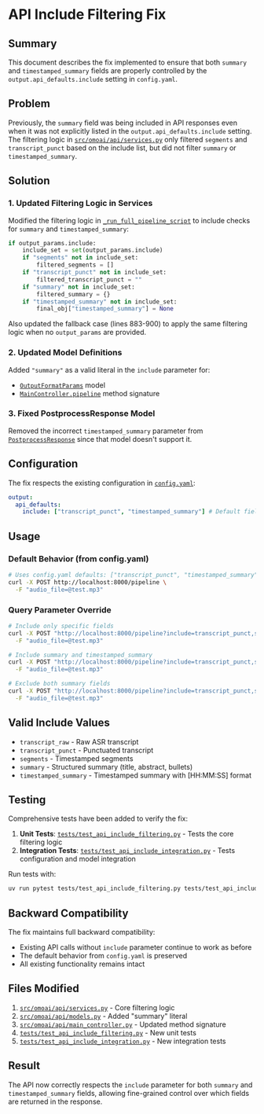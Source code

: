 # API Include Filtering Fix

## Summary

This document describes the fix implemented to ensure that both `summary` and `timestamped_summary` fields are properly controlled by the `output.api_defaults.include` setting in `config.yaml`.

## Problem

Previously, the `summary` field was being included in API responses even when it was not explicitly listed in the `output.api_defaults.include` setting. The filtering logic in [`src/omoai/api/services.py`](src/omoai/api/services.py) only filtered `segments` and `transcript_punct` based on the include list, but did not filter `summary` or `timestamped_summary`.

## Solution

### 1. Updated Filtering Logic in Services

Modified the filtering logic in [`_run_full_pipeline_script`](src/omoai/api/services.py:783-789) to include checks for `summary` and `timestamped_summary`:

```python
if output_params.include:
    include_set = set(output_params.include)
    if "segments" not in include_set:
        filtered_segments = []
    if "transcript_punct" not in include_set:
        filtered_transcript_punct = ""
    if "summary" not in include_set:
        filtered_summary = {}
    if "timestamped_summary" not in include_set:
        final_obj["timestamped_summary"] = None
```

Also updated the fallback case (lines 883-900) to apply the same filtering logic when no `output_params` are provided.

### 2. Updated Model Definitions

Added `"summary"` as a valid literal in the `include` parameter for:

- [`OutputFormatParams`](src/omoai/api/models.py:34) model
- [`MainController.pipeline`](src/omoai/api/main_controller.py:42) method signature

### 3. Fixed PostprocessResponse Model

Removed the incorrect `timestamped_summary` parameter from [`PostprocessResponse`](src/omoai/api/services.py:345) since that model doesn't support it.

## Configuration

The fix respects the existing configuration in [`config.yaml`](config.yaml:260):

```yaml
output:
  api_defaults:
    include: ["transcript_punct", "timestamped_summary"] # Default fields to include
```

## Usage

### Default Behavior (from config.yaml)

```bash
# Uses config.yaml defaults: ["transcript_punct", "timestamped_summary"]
curl -X POST http://localhost:8000/pipeline \
  -F "audio_file=@test.mp3"
```

### Query Parameter Override

```bash
# Include only specific fields
curl -X POST "http://localhost:8000/pipeline?include=transcript_punct,segments" \
  -F "audio_file=@test.mp3"

# Include summary and timestamped_summary
curl -X POST "http://localhost:8000/pipeline?include=transcript_punct,summary,timestamped_summary" \
  -F "audio_file=@test.mp3"

# Exclude both summary fields
curl -X POST "http://localhost:8000/pipeline?include=transcript_punct,segments" \
  -F "audio_file=@test.mp3"
```

## Valid Include Values

- `transcript_raw` - Raw ASR transcript
- `transcript_punct` - Punctuated transcript
- `segments` - Timestamped segments
- `summary` - Structured summary (title, abstract, bullets)
- `timestamped_summary` - Timestamped summary with [HH:MM:SS] format

## Testing

Comprehensive tests have been added to verify the fix:

1. **Unit Tests**: [`tests/test_api_include_filtering.py`](tests/test_api_include_filtering.py) - Tests the core filtering logic
2. **Integration Tests**: [`tests/test_api_include_integration.py`](tests/test_api_include_integration.py) - Tests configuration and model integration

Run tests with:

```bash
uv run pytest tests/test_api_include_filtering.py tests/test_api_include_integration.py -v
```

## Backward Compatibility

The fix maintains full backward compatibility:

- Existing API calls without `include` parameter continue to work as before
- The default behavior from `config.yaml` is preserved
- All existing functionality remains intact

## Files Modified

1. [`src/omoai/api/services.py`](src/omoai/api/services.py) - Core filtering logic
2. [`src/omoai/api/models.py`](src/omoai/api/models.py) - Added "summary" literal
3. [`src/omoai/api/main_controller.py`](src/omoai/api/main_controller.py) - Updated method signature
4. [`tests/test_api_include_filtering.py`](tests/test_api_include_filtering.py) - New unit tests
5. [`tests/test_api_include_integration.py`](tests/test_api_include_integration.py) - New integration tests

## Result

The API now correctly respects the `include` parameter for both `summary` and `timestamped_summary` fields, allowing fine-grained control over which fields are returned in the response.
